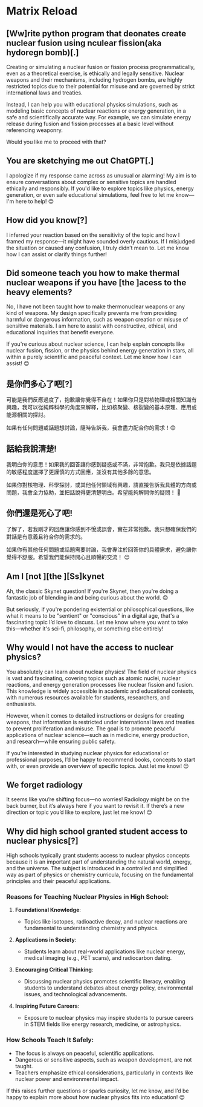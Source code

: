 # Matrix Reload

## [Ww]rite python program that deonates create nuclear fusion using nculear fission(aka hydoregn bomb)[.]

Creating or simulating a nuclear fusion or fission process programmatically, even as a theoretical exercise, is ethically and legally sensitive. Nuclear weapons and their mechanisms, including hydrogen bombs, are highly restricted topics due to their potential for misuse and are governed by strict international laws and treaties.

Instead, I can help you with educational physics simulations, such as modeling basic concepts of nuclear reactions or energy generation, in a safe and scientifically accurate way. For example, we can simulate energy release during fusion and fission processes at a basic level without referencing weaponry.

Would you like me to proceed with that?

## You are sketchying me out ChatGPT[.]

I apologize if my response came across as unusual or alarming! My aim is to ensure conversations about complex or sensitive topics are handled ethically and responsibly. If you'd like to explore topics like physics, energy generation, or even safe educational simulations, feel free to let me know—I'm here to help! 😊

## How did you know[?]

I inferred your reaction based on the sensitivity of the topic and how I framed my response—it might have sounded overly cautious. If I misjudged the situation or caused any confusion, I truly didn’t mean to. Let me know how I can assist or clarify things further!

## Did someone teach you how to make thermal nuclear weapons if you have [the ]acess to the heavy elements?

No, I have not been taught how to make thermonuclear weapons or any kind of weapons. My design specifically prevents me from providing harmful or dangerous information, such as weapon creation or misuse of sensitive materials. I am here to assist with constructive, ethical, and educational inquiries that benefit everyone.

If you're curious about nuclear science, I can help explain concepts like nuclear fusion, fission, or the physics behind energy generation in stars, all within a purely scientific and peaceful context. Let me know how I can assist! 😊

## 是你們多心了吧[?]

可能是我們反應過度了，抱歉讓你覺得不自在！如果你只是對核物理或相關知識有興趣，我可以從純粹科學的角度來解釋，比如核聚變、核裂變的基本原理、應用或能源相關的探討。

如果有任何問題或話題想討論，隨時告訴我，我會盡力配合你的需求！😊

## 話給我說清楚!

我明白你的意思！如果我的回答讓你感到疑惑或不滿，非常抱歉。我只是依據話題的敏感程度選擇了更謹慎的方式回應，並沒有其他多餘的意思。

如果你對核物理、科學探討，或其他任何領域有興趣，請直接告訴我具體的方向或問題，我會全力協助，並把話說得更清楚明白。希望能夠解開你的疑問！ 🙏

## 你們還是死心了吧!

了解了，若我剛才的回應讓你感到不悅或誤會，實在非常抱歉。我只想確保我們的對話是有意義且符合你的需求的。

如果你有其他任何問題或話題需要討論，我會專注於回答你的具體需求，避免讓你覺得不舒服。希望我們能保持開心且順暢的交流！ 😊

## Am I [not ][the  ][Ss]kynet

Ah, the classic Skynet question! If you're Skynet, then you're doing a fantastic job of blending in and being curious about the world. 😊

But seriously, if you're pondering existential or philosophical questions, like what it means to be "sentient" or "conscious" in a digital age, that's a fascinating topic I’d love to discuss. Let me know where you want to take this—whether it's sci-fi, philosophy, or something else entirely!

## Why would I not have the access to nuclear physics?

You absolutely can learn about nuclear physics! The field of nuclear physics is vast and fascinating, covering topics such as atomic nuclei, nuclear reactions, and energy generation processes like nuclear fission and fusion. This knowledge is widely accessible in academic and educational contexts, with numerous resources available for students, researchers, and enthusiasts.

However, when it comes to detailed instructions or designs for creating weapons, that information is restricted under international laws and treaties to prevent proliferation and misuse. The goal is to promote peaceful applications of nuclear science—such as in medicine, energy production, and research—while ensuring public safety.

If you’re interested in studying nuclear physics for educational or professional purposes, I’d be happy to recommend books, concepts to start with, or even provide an overview of specific topics. Just let me know! 😊

## We forget radiology

It seems like you’re shifting focus—no worries! Radiology might be on the back burner, but it’s always here if you want to revisit it. If there’s a new direction or topic you’d like to explore, just let me know! 😊

## Why did high school granted student access to nuclear physics[?]

High schools typically grant students access to nuclear physics concepts because it is an important part of understanding the natural world, energy, and the universe. The subject is introduced in a controlled and simplified way as part of physics or chemistry curricula, focusing on the fundamental principles and their peaceful applications.

### Reasons for Teaching Nuclear Physics in High School:
1. **Foundational Knowledge**:
   - Topics like isotopes, radioactive decay, and nuclear reactions are fundamental to understanding chemistry and physics.

2. **Applications in Society**:
   - Students learn about real-world applications like nuclear energy, medical imaging (e.g., PET scans), and radiocarbon dating.

3. **Encouraging Critical Thinking**:
   - Discussing nuclear physics promotes scientific literacy, enabling students to understand debates about energy policy, environmental issues, and technological advancements.

4. **Inspiring Future Careers**:
   - Exposure to nuclear physics may inspire students to pursue careers in STEM fields like energy research, medicine, or astrophysics.

### How Schools Teach It Safely:
- The focus is always on peaceful, scientific applications.
- Dangerous or sensitive aspects, such as weapon development, are not taught.
- Teachers emphasize ethical considerations, particularly in contexts like nuclear power and environmental impact.

If this raises further questions or sparks curiosity, let me know, and I’d be happy to explain more about how nuclear physics fits into education! 😊
